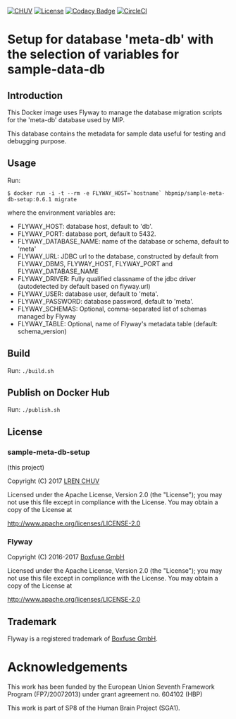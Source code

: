 [![CHUV](https://img.shields.io/badge/CHUV-LREN-AF4C64.svg)](https://www.unil.ch/lren/en/home.html) [![License](https://img.shields.io/badge/license-Apache--2.0-blue.svg)](https://github.com/LREN-CHUV/sample-meta-db-setup/blob/master/LICENSE) [![Codacy Badge](https://api.codacy.com/project/badge/Grade/c3ca609e0e51436d9a3278e6cea41432)](https://www.codacy.com/app/hbp-mip/sample-meta-db-setup?utm_source=github.com&amp;utm_medium=referral&amp;utm_content=LREN-CHUV/sample-meta-db-setup&amp;utm_campaign=Badge_Grade)
[![CircleCI](https://circleci.com/gh/LREN-CHUV/sample-meta-db-setup.svg?style=svg)](https://circleci.com/gh/LREN-CHUV/sample-meta-db-setup)

# Setup for database 'meta-db' with the selection of variables for sample-data-db

## Introduction

This Docker image uses Flyway to manage the database migration scripts for the 'meta-db' database used by MIP.

This database contains the metadata for sample data useful for testing and debugging purpose.

## Usage

Run:

```console
$ docker run -i -t --rm -e FLYWAY_HOST=`hostname` hbpmip/sample-meta-db-setup:0.6.1 migrate
```

where the environment variables are:

* FLYWAY_HOST: database host, default to 'db'.
* FLYWAY_PORT: database port, default to 5432.
* FLYWAY_DATABASE_NAME: name of the database or schema, default to 'meta'
* FLYWAY_URL: JDBC url to the database, constructed by default from FLYWAY_DBMS, FLYWAY_HOST, FLYWAY_PORT and FLYWAY_DATABASE_NAME
* FLYWAY_DRIVER: Fully qualified classname of the jdbc driver (autodetected by default based on flyway.url)
* FLYWAY_USER: database user, default to 'meta'.
* FLYWAY_PASSWORD: database password, default to 'meta'.
* FLYWAY_SCHEMAS: Optional, comma-separated list of schemas managed by Flyway
* FLYWAY_TABLE: Optional, name of Flyway's metadata table (default: schema_version)

## Build

Run: `./build.sh`

## Publish on Docker Hub

Run: `./publish.sh`

## License

### sample-meta-db-setup

(this project)

Copyright (C) 2017 [LREN CHUV](https://www.unil.ch/lren/en/home.html)

Licensed under the Apache License, Version 2.0 (the "License");
you may not use this file except in compliance with the License.
You may obtain a copy of the License at

http://www.apache.org/licenses/LICENSE-2.0

### Flyway

Copyright (C) 2016-2017 [Boxfuse GmbH](https://boxfuse.com)

Licensed under the Apache License, Version 2.0 (the "License");
you may not use this file except in compliance with the License.
You may obtain a copy of the License at

http://www.apache.org/licenses/LICENSE-2.0

## Trademark
Flyway is a registered trademark of [Boxfuse GmbH](https://boxfuse.com).

# Acknowledgements

This work has been funded by the European Union Seventh Framework Program (FP7/2007­2013) under grant agreement no. 604102 (HBP)

This work is part of SP8 of the Human Brain Project (SGA1).
